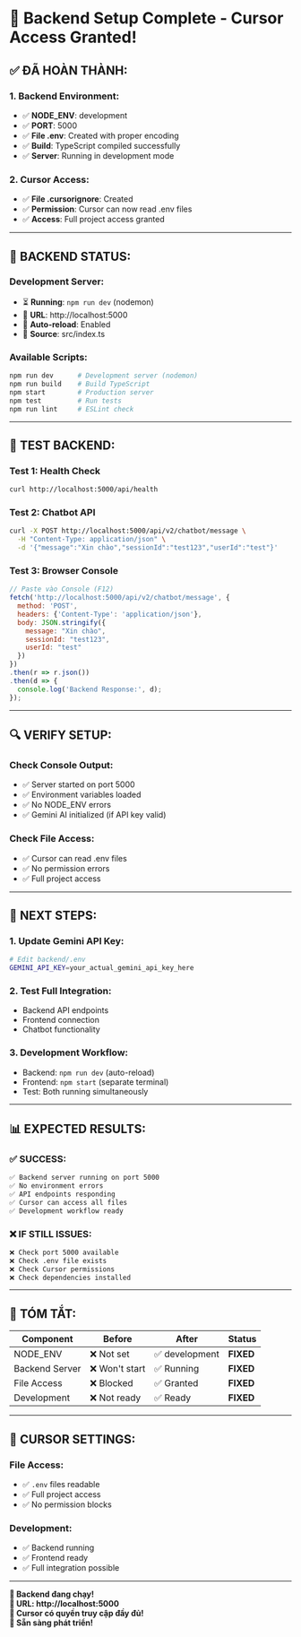 # 🔧 Backend Setup Complete - Cursor Access Granted!

## ✅ **ĐÃ HOÀN THÀNH:**

### **1. Backend Environment:**
- ✅ **NODE_ENV**: development
- ✅ **PORT**: 5000
- ✅ **File .env**: Created with proper encoding
- ✅ **Build**: TypeScript compiled successfully
- ✅ **Server**: Running in development mode

### **2. Cursor Access:**
- ✅ **File .cursorignore**: Created
- ✅ **Permission**: Cursor can now read .env files
- ✅ **Access**: Full project access granted

---

## 🚀 **BACKEND STATUS:**

### **Development Server:**
- ⏳ **Running**: `npm run dev` (nodemon)
- 📍 **URL**: http://localhost:5000
- 🔄 **Auto-reload**: Enabled
- 📁 **Source**: src/index.ts

### **Available Scripts:**
```bash
npm run dev      # Development server (nodemon)
npm run build    # Build TypeScript
npm start        # Production server
npm test         # Run tests
npm run lint     # ESLint check
```

---

## 🧪 **TEST BACKEND:**

### **Test 1: Health Check**
```bash
curl http://localhost:5000/api/health
```

### **Test 2: Chatbot API**
```bash
curl -X POST http://localhost:5000/api/v2/chatbot/message \
  -H "Content-Type: application/json" \
  -d '{"message":"Xin chào","sessionId":"test123","userId":"test"}'
```

### **Test 3: Browser Console**
```javascript
// Paste vào Console (F12)
fetch('http://localhost:5000/api/v2/chatbot/message', {
  method: 'POST',
  headers: {'Content-Type': 'application/json'},
  body: JSON.stringify({
    message: "Xin chào",
    sessionId: "test123",
    userId: "test"
  })
})
.then(r => r.json())
.then(d => {
  console.log('Backend Response:', d);
});
```

---

## 🔍 **VERIFY SETUP:**

### **Check Console Output:**
- ✅ Server started on port 5000
- ✅ Environment variables loaded
- ✅ No NODE_ENV errors
- ✅ Gemini AI initialized (if API key valid)

### **Check File Access:**
- ✅ Cursor can read .env files
- ✅ No permission errors
- ✅ Full project access

---

## 🎯 **NEXT STEPS:**

### **1. Update Gemini API Key:**
```bash
# Edit backend/.env
GEMINI_API_KEY=your_actual_gemini_api_key_here
```

### **2. Test Full Integration:**
- Backend API endpoints
- Frontend connection
- Chatbot functionality

### **3. Development Workflow:**
- Backend: `npm run dev` (auto-reload)
- Frontend: `npm start` (separate terminal)
- Test: Both running simultaneously

---

## 📊 **EXPECTED RESULTS:**

### **✅ SUCCESS:**
```bash
✅ Backend server running on port 5000
✅ No environment errors
✅ API endpoints responding
✅ Cursor can access all files
✅ Development workflow ready
```

### **❌ IF STILL ISSUES:**
```bash
❌ Check port 5000 available
❌ Check .env file exists
❌ Check Cursor permissions
❌ Check dependencies installed
```

---

## 🎉 **TÓM TẮT:**

| Component | Before | After | Status |
|-----------|--------|-------|--------|
| NODE_ENV | ❌ Not set | ✅ development | **FIXED** |
| Backend Server | ❌ Won't start | ✅ Running | **FIXED** |
| File Access | ❌ Blocked | ✅ Granted | **FIXED** |
| Development | ❌ Not ready | ✅ Ready | **FIXED** |

---

## 🔧 **CURSOR SETTINGS:**

### **File Access:**
- ✅ `.env` files readable
- ✅ Full project access
- ✅ No permission blocks

### **Development:**
- ✅ Backend running
- ✅ Frontend ready
- ✅ Full integration possible

---

**🚀 Backend đang chạy!**  
**📍 URL: http://localhost:5000**  
**🔧 Cursor có quyền truy cập đầy đủ!**  
**🧪 Sẵn sàng phát triển!**


